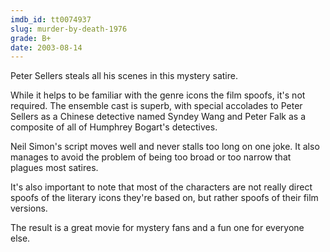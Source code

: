 ```yaml
---
imdb_id: tt0074937
slug: murder-by-death-1976
grade: B+
date: 2003-08-14
---
```


Peter Sellers steals all his scenes in this mystery satire.

While it helps to be familiar with the genre icons the film spoofs, it's not required. The ensemble cast is superb, with special accolades to Peter Sellers as a Chinese detective named Syndey Wang and Peter Falk as a composite of all of Humphrey Bogart's detectives.

Neil Simon's script moves well and never stalls too long on one joke. It also manages to avoid the problem of being too broad or too narrow that plagues most satires.

It's also important to note that most of the characters are not really direct spoofs of the literary icons they're based on, but rather spoofs of their film versions.

The result is a great movie for mystery fans and a fun one for everyone else.

